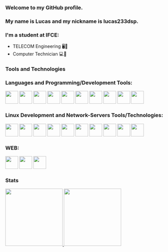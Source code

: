 ### Welcome to my GitHub profile.
### My name is Lucas and my nickname is lucas233dsp.
### I'm a student at IFCE:

- TELECOM Engineering 🖥️📡
- Computer Technician 💻🔌

### Tools and Technologies

### Languages and Programming/Development Tools:

<img src="https://cdn.jsdelivr.net/gh/devicons/devicon/icons/python/python-original-wordmark.svg" width="40" height="40"/> <img src="https://cdn.jsdelivr.net/gh/devicons/devicon/icons/java/java-original-wordmark.svg" width="40" height="40"/> <img src="https://cdn.jsdelivr.net/gh/devicons/devicon/icons/mysql/mysql-original-wordmark.svg" width="40" height="40"/> <img src="https://cdn.jsdelivr.net/gh/devicons/devicon/icons/pycharm/pycharm-original.svg" width="40" height="40"/> <img src="https://cdn.jsdelivr.net/gh/devicons/devicon/icons/vscode/vscode-original.svg" width="40" height="40"/> <img src="https://cdn.jsdelivr.net/gh/devicons/devicon/icons/git/git-original.svg" width="40" height="40"/> <img src="https://cdn.jsdelivr.net/gh/devicons/devicon/icons/github/github-original.svg" width="40" height="40"/> <img src="https://cdn.jsdelivr.net/gh/devicons/devicon/icons/kaggle/kaggle-original.svg" width="40" height="40"/> <img src="https://cdn.jsdelivr.net/gh/devicons/devicon/icons/bash/bash-original.svg" width="40" height="40"/> <img src="https://cdn.jsdelivr.net/gh/devicons/devicon/icons/vim/vim-original.svg" width="40" height="40"/>
          
### Linux Development and Network-Servers Tools/Technologies:

<img src="https://cdn.jsdelivr.net/gh/devicons/devicon/icons/linux/linux-original.svg" width="40" height="40"/> <img src="https://cdn.jsdelivr.net/gh/devicons/devicon/icons/ubuntu/ubuntu-plain-wordmark.svg" width="40" height="40"/> <img src="https://cdn.jsdelivr.net/gh/devicons/devicon/icons/debian/debian-original-wordmark.svg" width="40" height="40"/> <img src="https://cdn.jsdelivr.net/gh/devicons/devicon/icons/putty/putty-original.svg" width="40" height="40"/> <img src="https://cdn.jsdelivr.net/gh/devicons/devicon/icons/filezilla/filezilla-plain.svg" width="40" height="40"/> <img src="https://cdn.jsdelivr.net/gh/devicons/devicon/icons/docker/docker-original.svg" width="40" height="40"/> <img src="https://cdn.jsdelivr.net/gh/devicons/devicon/icons/nginx/nginx-original.svg" width="40" height="40"/> <img src="https://cdn.jsdelivr.net/gh/devicons/devicon/icons/redis/redis-plain-wordmark.svg" width="40" height="40"/> <img src="https://cdn.jsdelivr.net/gh/devicons/devicon/icons/postgresql/postgresql-original-wordmark.svg" width="40" height="40"/> <img src="https://cdn.jsdelivr.net/gh/devicons/devicon/icons/apache/apache-line-wordmark.svg" width="40" height="40"/>

### WEB:

<img src="https://cdn.jsdelivr.net/gh/devicons/devicon/icons/html5/html5-plain-wordmark.svg" width="40" height="40"/> <img src="https://cdn.jsdelivr.net/gh/devicons/devicon/icons/css3/css3-plain-wordmark.svg" width="40" height="40"/> <img src="https://cdn.jsdelivr.net/gh/devicons/devicon/icons/javascript/javascript-original.svg" width="40" height="40"/>
          
### Stats

<div>
<a href="https://github.com/lucas233dsp">
<img height="180em" src="https://github-readme-stats.vercel.app/api/top-langs/?username=lucas233dsp&layout=compact&langs_count=7&theme=dracula"/>
<img height="180em" src="https://github-readme-stats.vercel.app/api?username=lucas233dsp&show_icons=true&theme=dracula&include_all_commits=true&count_private=true"/>
</div>
          
          
          
          
                 
          
          
          
          
          
